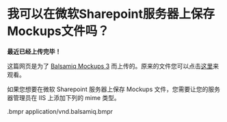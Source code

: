 # 我可以在微软Sharepoint服务器上保存Mockups文件吗？

**最近已经上传完毕！** 
   
这篇网页是为了 [Balsamiq Mockups 3](https://balsamiq.com/products/mockups/) 而上传的。原来的文件您可以点击[这里](http://media.balsamiq.com/files/Balsamiq_Mockups_v1-v2_Docs.pdf)来观看。  

如果您想要在微软 Sharepoint 服务器上保存 Mockups 文件，您需要让您的服务器管理员在 IIS 上添加下列的 mime 类型。

.bmpr  application/vnd.balsamiq.bmpr
